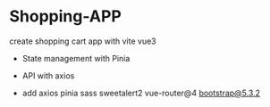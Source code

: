 # Shopping-APP
create shopping cart app with vite vue3

- State management with Pinia

- API with axios

- add axios pinia sass sweetalert2 vue-router@4 
bootstrap@5.3.2